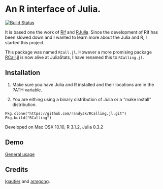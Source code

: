 An R interface of Julia.
====
[![Build Status](https://travis-ci.org/randy3k/RCalling.jl.svg?branch=master)](https://travis-ci.org/randy3k/RCalling.jl)

It is based one the work of [Rif](https://github.com/lgautier/Rif.jl) and [RJulia](https://github.com/armgong/RJulia). Since the development of Rif has been slowed down and I wanted to learn more about the Julia and R, I started this project.

This package was named `RCall.jl`. However a more promising package [RCall.jl](https://github.com/JuliaStats/RCall.jl) is now alive at JuliaStats, I have renamed this to `RCalling.jl`.

Installation
------

1. Make sure you have Julia and R installed and their locations are in the PATH variable.

2. You are eithing using a binary distribution of Julia or a "make install" distribution.

```
Pkg.clone("https://github.com/randy3k/RCalling.jl.git")
Pkg.build("RCalling")
```

Developed on Mac OSX 10.10, R 3.1.2, Julia 0.3.2


Demo
------
[General usage](http://randy.city/RCalling.jl)

Credits
------
[lgautier](https://github.com/lgautier) and [armgong](https://github.com/armgong).

